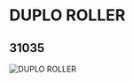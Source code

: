 # DUPLO ROLLER
## 31035
![DUPLO ROLLER](https://lc-www-live-s.legocdn.com/media/bricks/5/2/4240220.jpg)